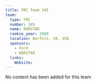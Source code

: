 ```yaml
---
title: FRC Team 345
team:
  type: FRC
  number: 345
  name: NORSTAR
  rookie_year: 2000
  location: Norfolk, VA, USA
  sponsors:
    - Ford
    - NORSTAR
  links:
    Website: 
---
```

No content has been added for this team